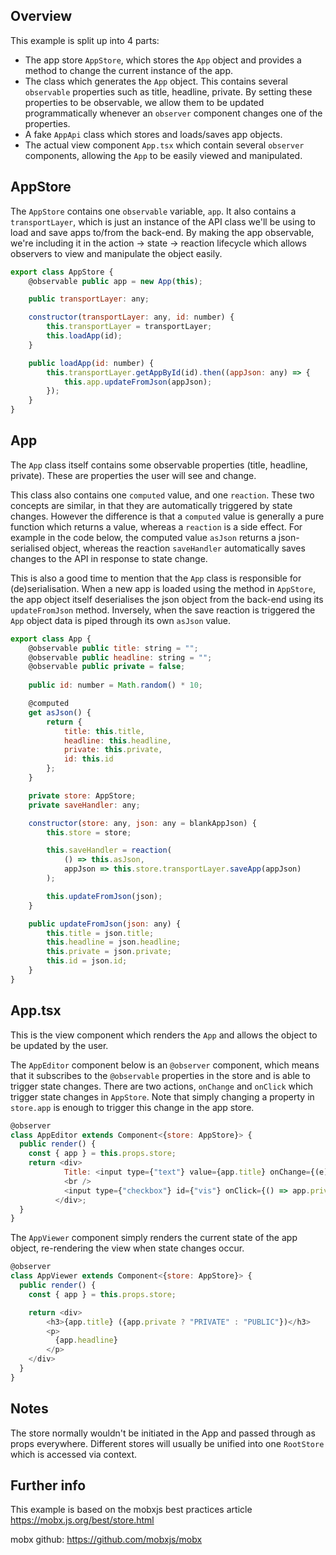 ## Overview

This example is split up into 4 parts: 
* The app store `AppStore`, which stores the `App` object and provides a method to change the current instance of the app.
* The class which generates the `App` object. This contains several `observable` properties such as title, headline, private. By setting these properties to be observable, we allow them to be updated programmatically whenever an `observer` component changes one of the properties.
* A fake `AppApi` class which stores and loads/saves app objects.
* The actual view component `App.tsx` which contain several `observer` components, allowing the `App` to be easily viewed and manipulated.

## AppStore
The `AppStore` contains one `observable` variable, `app`. It also contains a `transportLayer`, which is just an instance of the API class we'll be using to load and save apps to/from the back-end. By making the app observable, we're including it in the action -> state -> reaction lifecycle which allows observers to view and manipulate the object easily.

```javascript
export class AppStore {
    @observable public app = new App(this);

    public transportLayer: any;

    constructor(transportLayer: any, id: number) {
        this.transportLayer = transportLayer;
        this.loadApp(id);
    }

    public loadApp(id: number) {
        this.transportLayer.getAppById(id).then((appJson: any) => {
            this.app.updateFromJson(appJson);
        });
    }
}
```

## App
The `App` class itself contains some observable properties (title, headline, private). These are properties the user will see and change.

This class also contains one `computed` value, and one `reaction`. These two concepts are similar, in that they are automatically triggered by state changes. However the difference is that a `computed` value is generally a pure function which returns a value, whereas a `reaction` is a side effect. For example in the code below, the computed value `asJson` returns a json-serialised object, whereas the reaction `saveHandler` automatically saves changes to the API in response to state change.

This is also a good time to mention that the `App` class is responsible for (de)serialisation. When a new app is loaded using the method in `AppStore`, the app object itself deserialises the json object from the back-end using its `updateFromJson` method. Inversely, when the save reaction is triggered the `App` object data is piped through its own `asJson` value.

```javascript
export class App {
    @observable public title: string = "";
    @observable public headline: string = "";
    @observable public private = false;
    
    public id: number = Math.random() * 10;

    @computed
    get asJson() {
        return {
            title: this.title,
            headline: this.headline,
            private: this.private,
            id: this.id
        };
    }

    private store: AppStore;
    private saveHandler: any;

    constructor(store: any, json: any = blankAppJson) {
        this.store = store;

        this.saveHandler = reaction(
            () => this.asJson,
            appJson => this.store.transportLayer.saveApp(appJson)
        );

        this.updateFromJson(json);
    }

    public updateFromJson(json: any) {
        this.title = json.title;
        this.headline = json.headline;
        this.private = json.private;
        this.id = json.id;
    }
}
```

## App.tsx

This is the view component which renders the `App` and allows the object to be updated by the user. 

The `AppEditor` component below is an `@observer` component, which means that it subscribes to the `@observable` properties in the store and is able to trigger state changes. There are two actions, `onChange` and `onClick` which trigger state changes in `AppStore`. Note that simply changing a property in `store.app` is enough to trigger this change in the app store.

```javascript
@observer
class AppEditor extends Component<{store: AppStore}> {
  public render() {
    const { app } = this.props.store;
    return <div>
            Title: <input type={"text"} value={app.title} onChange={(e) => app.title = e.target.value}/>
            <br />
            <input type={"checkbox"} id={"vis"} onClick={() => app.private = !app.private}/> Public
          </div>;
  }
}
```

The `AppViewer` component simply renders the current state of the app object, re-rendering  the view when state changes occur.

```javascript
@observer
class AppViewer extends Component<{store: AppStore}> {
  public render() {
    const { app } = this.props.store;

    return <div>
        <h3>{app.title} ({app.private ? "PRIVATE" : "PUBLIC"})</h3>
        <p>
          {app.headline}
        </p>
    </div>
  }
}
```

## Notes

The store normally wouldn't be initiated in the App and passed through as props everywhere. Different stores will usually be unified into one `RootStore` which is accessed via context.

## Further info

This example is based on the mobxjs best practices article https://mobx.js.org/best/store.html

mobx github: https://github.com/mobxjs/mobx
